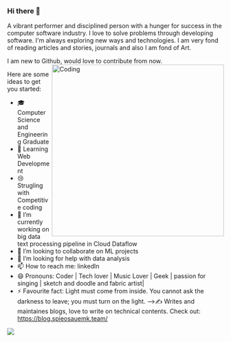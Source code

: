 ### Hi there 👋

A vibrant performer and disciplined person with a hunger for success in the computer software industry.
I love to solve problems through developing software. I'm always exploring new ways and technologies.
I am very fond of reading articles and stories, journals and also I am fond of Art.

I am new to Github, would love to contribute from now.
<img align="right" alt="Coding" width="400" src="https://cdn.dribbble.com/users/2646423/screenshots/5507196/computer.gif">


Here are some ideas to get you started:

- 🎓 Computer Science and Engineering Graduate
- 📖 Learning Web Development
- 😢 Strugling with Competitive coding
- 🔭 I’m currently working on big data text processing pipeline in Cloud Dataflow
- 👯 I’m looking to collaborate on ML projects
- 🤔 I’m looking for help with data analysis
- 📫 How to reach me: linkedln
- 😄 Pronouns: Coder | Tech lover | Music Lover | Geek | passion for singing | sketch and doodle and fabric artist|
- ⚡ Favourite fact: Light must come from inside. You cannot ask the darkness to leave; you must turn on the light.
-->✍️ Writes and maintaines blogs, love to write on technical contents. Check out: https://blog.spieosauemk.team/


<img src= "https://github-readme-stats.vercel.app/api?username=moyantri&&show_icons=true&title_color=ffffff&icon_color=bb2acf&text_color=daf7dc&bg_color=151515">
